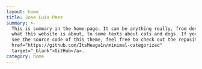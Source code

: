```yaml
---
layout: home
title: Jose Luis PAez
summary: >-
  This is summary in the home-page. It can be anything really, from describing
  what this website is about, to some texts about cats and dogs. If you want to
  see the source code of this theme, feel free to check out the repository on <a
  href="https://github.com/ItsMeaga1n/minimal-categorized"
  target="_blank">GitHub</a>.
category: home
---
```

